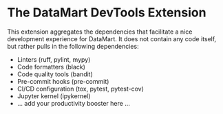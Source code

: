 # The DataMart DevTools Extension

This extension aggregates the dependencies that facilitate a nice development experience
for DataMart. It does not contain any code itself, but rather pulls in the following dependencies:

- Linters (ruff, pylint, mypy)
- Code formatters (black)
- Code quality tools (bandit)
- Pre-commit hooks (pre-commit)
- CI/CD configuration (tox, pytest, pytest-cov)
- Jupyter kernel (ipykernel)
- ... add your productivity booster here ...
